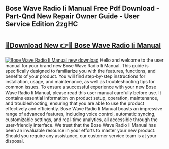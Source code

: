 ## Bose Wave Radio Ii Manual Free Pdf Download - Part-Qnd New Repair Owner Guide - User Service Edition 2zgHC

# <h2><a href="http://bc45389.oget.top/?id=Bose+Wave+Radio+Ii+Manual">🔗Download New 👉🔴 Bose Wave Radio Ii Manual</a></h2>

[![Bose Wave Radio Ii Manual new download](https://i.imgur.com/5g1atiW.png)](http://bc45389.oget.top/?id=Bose+Wave+Radio+Ii+Manual)
Hello and welcome to the user manual for your brand new Bose Wave Radio Ii Manual. This guide is specifically designed to familiarize you with the features, functions, and benefits of your product. You will find step-by-step instructions for installation, usage, and maintenance, as well as troubleshooting tips for common issues. To ensure a successful experience with your new Bose Wave Radio Ii Manual, please read this user manual carefully before use. It contains essential information on product setup, operation, maintenance, and troubleshooting, ensuring that you are able to use the product effectively and efficiently. Bose Wave Radio Ii Manual boasts an impressive range of advanced features, including voice control, automatic syncing, customizable settings, and real-time analytics, all accessible through the user-friendly interface. We trust that the Bose Wave Radio Ii Manual has been an invaluable resource in your efforts to master your new product. Should you require any assistance, our customer service team is at your disposal.
